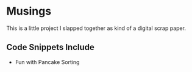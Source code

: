 # Musings

This is a little project I slapped together as kind of a digital scrap paper.

## Code Snippets Include

* Fun with Pancake Sorting
